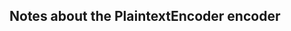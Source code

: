 Notes about the PlaintextEncoder encoder
--------------------------------------------------------------------------------
